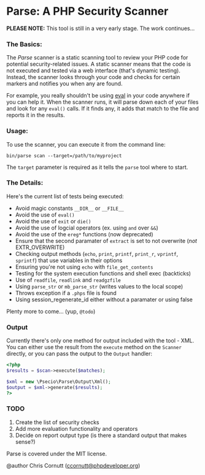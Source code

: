 Parse: A PHP Security Scanner
=================

**PLEASE NOTE:** This tool is still in a very early stage. The work continues...

### The Basics:

The *Parse* scanner is a static scanning tool to review your PHP code for potential security-related
issues. A static scanner means that the code is not executed and tested via a web interface (that's
dynamic testing). Instead, the scanner looks through your code and checks for certain markers and notifies
you when any are found.

For example, you really shouldn't be using [eval](http://php.net/eval) in your code anywhere if you can
help it. When the scanner runs, it will parse down each of your files and look for any `eval()` calls.
If it finds any, it adds that match to the file and reports it in the results.

### Usage:

To use the scanner, you can execute it from the command line:

```
bin/parse scan --target=/path/to/myproject
```

The `target` parameter is required as it tells the `parse` tool where to start.

### The Details:

Here's the current list of tests being executed:

- Avoid magic constants `__DIR__` or `__FILE__`
- Avoid the use of `eval()`
- Avoid the use of `exit` or `die()`
- Avoid the use of logcial operators (ex. using `and` over `&&`)
- Avoid the use of the `ereg*` functions (now deprecated)
- Ensure that the second paramater of `extract` is set to not overwrite (*not* EXTR_OVERWRITE)
- Checking output methods (`echo`, `print`, `printf`, `print_r`, `vprintf`, `sprintf`) that use variables in their options
- Ensuring you're not using `echo` with `file_get_contents`
- Testing for the system execution functions and shell exec (backticks)
- Use of `readfile`, `readlink` and `readgzfile`
- Using `parse_str` or `mb_parse_str` (writes values to the local scope)
- Throws exception if a `.phps` file is found
- Using session_regenerate_id either without a paramater or using false

Plenty more to come... (yup, `@todo`)

### Output

Currently there's only one method for output included with the tool - XML. You can either use the result from the `execute` method on the `Scanner` directly, or you can pass the output to the `Output` handler:

```php
<?php
$results = $scan->execute($matches);

$xml = new \Psecio\Parse\Output\Xml();
$output = $xml->generate($results);
?>
```

### TODO

1. Create the list of security checks
2. Add more evaluation functionality and operators
3. Decide on report output type (is there a standard output that makes sense?)

Parse is covered under the MIT license.

@author Chris Cornutt (ccornutt@phpdeveloper.org)
